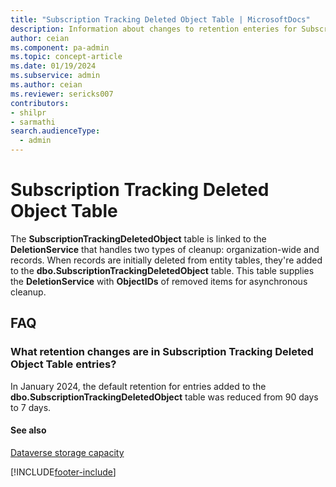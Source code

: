 ```yaml
---
title: "Subscription Tracking Deleted Object Table | MicrosoftDocs"
description: Information about changes to retention enteries for Subscription Tracking Deleted Object Table.
author: ceian
ms.component: pa-admin
ms.topic: concept-article
ms.date: 01/19/2024
ms.subservice: admin
ms.author: ceian
ms.reviewer: sericks007
contributors:
- shilpr
- sarmathi
search.audienceType: 
  - admin
---
```


# Subscription Tracking Deleted Object Table

The **SubscriptionTrackingDeletedObject** table is linked to the **DeletionService** that handles two types of cleanup: organization-wide and records. When records are initially deleted from entity tables, they're added to the **dbo.SubscriptionTrackingDeletedObject** table. This table supplies the **DeletionService** with **ObjectIDs** of removed items for asynchronous cleanup.

## FAQ

### What retention changes are in Subscription Tracking Deleted Object Table entries?
In January 2024, the default retention for entries added to the **dbo.SubscriptionTrackingDeletedObject** table was reduced from 90 days to 7 days.

#### See also
[Dataverse storage capacity](capacity-storage.md)

[!INCLUDE[footer-include](../includes/footer-banner.md)]
